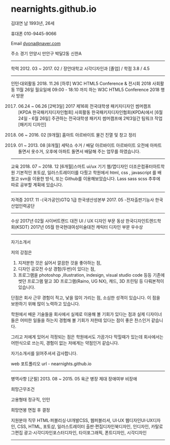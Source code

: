 # nearnights.github.io
김대연 남 1993년,  26세

휴대폰
010-9445-9066

Email
dyona@naver.com

주소
경기 안양시 만안구 박달2동 신한A

-------------------------------------------------------------------------------------------------------------------------------

학력
2012. 03 ~ 2017. 02 / 장안대학교 시각디자인과 [졸업] / 학점 3.8 / 4.5

-------------------------------------------------------------------------------------------------------------------------------


인턴·대외활동
2018. 11.26 [하루] W3C HTML5 Conference & 전시회 2018 사회활동
11월 26일 월요일에 09:00 - 18:10 까지 하는 W3C HTML5 Conference 2018 행사 방문

2017. 06.24 ~ 06.26 [2박3일] 2017 제16회 전국대학생 패키지디자인 썸머캠프 [KPDA 한국패키지디자인협회] 사회활동
한국패키지디자인협회(KPDA)에서 [6월 24일 - 6월 26일] 주관하는 전국대학생 패키지 썸머캠프에 2박3일간 팀워크 작업 [패키지 디자인]

2015. 06 ~ 2016. 02 [9개월] 홈마트 아르바이트 
물건 진열 및 창고 정리

2013. 01 ~ 2013. 08 [8개월] 세탁소 수거 / 배달 아르바이트 아르바이트
오전에 아파트 돌면서 옷수거, 오후에 아파트 돌면서 배달해 주는 업무를 하였습니다.


-------------------------------------------------------------------------------------------------------------------------------

교육
2018. 07 ~ 2018. 12 [6개월]스마트 ui/ux 기기 웹/앱디자인 더조은컴퓨터아트학원
기본적인 포토샵, 일러스트레이터를 다뤘고 학원에서 html, css , javascript 를 배웠고 svn을 이용한 방식, 또는 Github를 이용해보았습니다.
Lass sass scss 추후에 따로 공부할 계휙에 있습니다.

-------------------------------------------------------------------------------------------------------------------------------

자격증
2017. 11 -(국가공인)GTQ 1급 한국생산성본부
2017. 05 -전자출판기능사 한국산업인력공단

-------------------------------------------------------------------------------------------------------------------------------

수상
2017년 02월 사이버트랜드 대전 UI / UX 디자인 부문 동상 한국디자인트렌드학회(KSDT)
2017년 05월 한국현대여성미술대전 캐릭터 디자인 부문 우수상

-------------------------------------------------------------------------------------------------------------------------------

자기소개서

저의 강점은
1. 지저분한 것은 싫어서 깔끔한 것을 좋아하는 점, 
2. 디자인 공모전 수상 경험(두번)이 있다는 점, 
3. 프로그램을 photoshop ,illustration, indesign, visual studio code 등등 기존에 썻던 프로그램 말고 3D 프로그램(Raino, UG NX), 캐드,
3D 프린팅 등 다뤄본적이 있습니다.

단점은 회사 근무 경험이 적고, 낯을 많이 가리는 점, 소심한 성격이 있습니다. 이 점을 보완하기 위해 많이 노력하고 있습니다.

학원에서 배운 기술들을 회사에서 실제로 이용해 볼 기회가 있다는 점과 실제 디자이너들은 어떠한 일들을 하는지 경험해 볼 기회가 저한테 있다는 
점이 좋은 찬스인거 같습니다. 

그리고 저에게 있어서 걱정되는 점은 학원에서도 가끔가다 막힐때가 있는데 회사에서는 어떤식으로 쓰는지, 경험이 없는 저에게는 약점인거 같습니다.

자기소개서를 읽어주셔셔 감사합니다.

web 포트폴리오 url - nearnights.github.io

-------------------------------------------------------------------------------------------------------------------------------

병역사항	[군필] 2013. 08 ~ 2015. 05 육군 병장 제대	장애여부	비장애

희망근무조건

고용형태	정규직, 인턴

희망연봉	면접 후 결정

지원분야 직무
HTML·퍼블리싱·UI개발CSS, 웹퍼블리셔, UI·UX
웹디자인UI·UX디자인, CSS, HTML, 포토샵, 일러스트레이터
출판·편집디자인북디자인, 인디자인, 카탈로그편집
광고·시각디자인포스터디자인, 타이포그래픽, 폰트디자인, 시각디자인

-------------------------------------------------------------------------------------------------------------------------------

